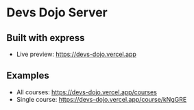 # Devs Dojo Server
## Built with express


- Live preview: https://devs-dojo.vercel.app 

## Examples
- All courses: https://devs-dojo.vercel.app/courses 
- Single course: https://devs-dojo.vercel.app/course/kNgGRE 